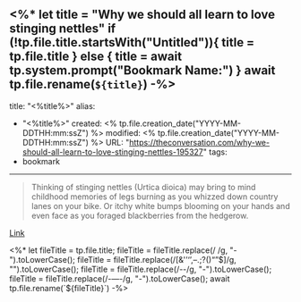 <%*
let title = "Why we should all learn to love stinging nettles"
if (!tp.file.title.startsWith("Untitled")){
	title = tp.file.title
} else {
	title = await tp.system.prompt("Bookmark Name:")
}
await tp.file.rename(`${title}`)
-%>
---
title: "<%title%>"
alias:
- "<%title%>"
created: <% tp.file.creation_date("YYYY-MM-DDTHH:mm:ssZ") %>
modified: <% tp.file.creation_date("YYYY-MM-DDTHH:mm:ssZ") %>
URL:  "https://theconversation.com/why-we-should-all-learn-to-love-stinging-nettles-195327"
tags:
- bookmark
---

> Thinking of stinging nettles (Urtica dioica) may bring to mind childhood memories of legs burning as you whizzed down country lanes on your bike. Or itchy white bumps blooming on your hands and even face as you foraged blackberries from the hedgerow.

[Link](https://theconversation.com/why-we-should-all-learn-to-love-stinging-nettles-195327)

<%*
let fileTitle = tp.file.title;
fileTitle = fileTitle.replace(/ /g, "-").toLowerCase();
fileTitle = fileTitle.replace(/[&'’‘’,–.;?()“”$]/g, "").toLowerCase();
fileTitle = fileTitle.replace(/--/g, "-").toLowerCase();
fileTitle = fileTitle.replace(/-—-/g, "-").toLowerCase();
await tp.file.rename(`${fileTitle}`)
-%>